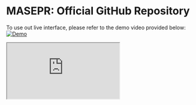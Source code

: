 # MASEPR: Official GitHub Repository

To use out live interface, please refer to the demo video provided below:<br>
[![Demo](https://img.youtube.com/vi/AJmEaYsLYB8/hqdefault.jpg)](https://www.youtube.com/watch?v=AJmEaYsLYB8&ab_channel=DC)
<br>
<iframe src="https://drive.google.com/file/d/11sz09SweJwMkwJuByORMvfcxReKj3Yxw/preview"></iframe>
